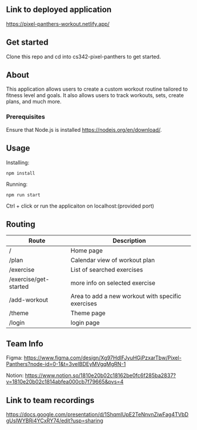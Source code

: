 ## Link to deployed application
https://pixel-panthers-workout.netlify.app/

## Get started

Clone this repo and cd into cs342-pixel-panthers to get started.

## About
This application allows users to create a custom workout routine tailored to fitness level and goals. It also allows users to track workouts, sets, create plans, and much more.

### Prerequisites
Ensure that Node.js is installed https://nodejs.org/en/download/.

## Usage

Installing:

```
npm install
```

Running:

```
npm run start
```

Ctrl + click or run the applicaiton on localhost:(provided port)

## Routing 
| Route      | Description      |
| ------------- | ------------- |
| / | Home page |
| /plan | Calendar view of workout plan |
| /exercise | List of searched exercises | 
| /exercise/get-started | more info on selected exercise |
| /add-workout | Area to add a new workout with specific exercises |
| /theme | Theme page |
| /login | login page |

## Team Info
Figma: https://www.figma.com/design/Xg97HdIFJyuHGjPzxarTbw/Pixel-Panthers?node-id=0-1&t=3veIBDEyMVgqMgRN-1

Notion: https://www.notion.so/1810e20b02c18162be0fc6f285ba2837?v=1810e20b02c1814abfea000cb7f79665&pvs=4

## Link to team recordings

https://docs.google.com/presentation/d/1ShqmIUpE2TeNnvnZiwFag4TVbDgUslWYBRi4YCxRY74/edit?usp=sharing



